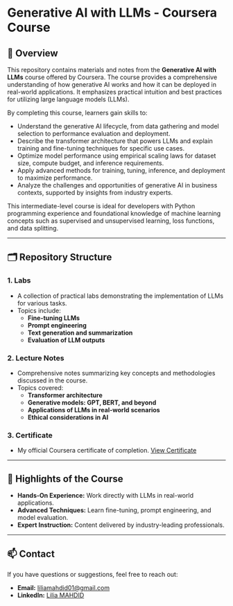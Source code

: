 # Generative AI with LLMs - Coursera Course

## 📖 Overview
This repository contains materials and notes from the **Generative AI with LLMs** course offered by Coursera. The course provides a comprehensive understanding of how generative AI works and how it can be deployed in real-world applications. It emphasizes practical intuition and best practices for utilizing large language models (LLMs).

By completing this course, learners gain skills to:
- Understand the generative AI lifecycle, from data gathering and model selection to performance evaluation and deployment.
- Describe the transformer architecture that powers LLMs and explain training and fine-tuning techniques for specific use cases.
- Optimize model performance using empirical scaling laws for dataset size, compute budget, and inference requirements.
- Apply advanced methods for training, tuning, inference, and deployment to maximize performance.
- Analyze the challenges and opportunities of generative AI in business contexts, supported by insights from industry experts.

This intermediate-level course is ideal for developers with Python programming experience and foundational knowledge of machine learning concepts such as supervised and unsupervised learning, loss functions, and data splitting.

---

## 🗂️ Repository Structure

### 1. **Labs**
- A collection of practical labs demonstrating the implementation of LLMs for various tasks.
- Topics include:
  - **Fine-tuning LLMs**
  - **Prompt engineering**
  - **Text generation and summarization**
  - **Evaluation of LLM outputs**

### 2. **Lecture Notes**
- Comprehensive notes summarizing key concepts and methodologies discussed in the course.
- Topics covered:
  - **Transformer architecture**
  - **Generative models: GPT, BERT, and beyond**
  - **Applications of LLMs in real-world scenarios**
  - **Ethical considerations in AI**
### 3. **Certificate**
- My official Coursera certificate of completion.
[View Certificate](https://www.coursera.org/account/accomplishments/verify/OC6RZKZOQ2QT)

---

## 🌟 Highlights of the Course
- **Hands-On Experience:** Work directly with LLMs in real-world applications.
- **Advanced Techniques:** Learn fine-tuning, prompt engineering, and model evaluation.
- **Expert Instruction:** Content delivered by industry-leading professionals.

---

## 📫 Contact
If you have questions or suggestions, feel free to reach out:
- **Email:** liliamahdid01@gmail.com  
- **LinkedIn:** [Lilia MAHDID](https://www.linkedin.com/in/mahdid-lilia/)
